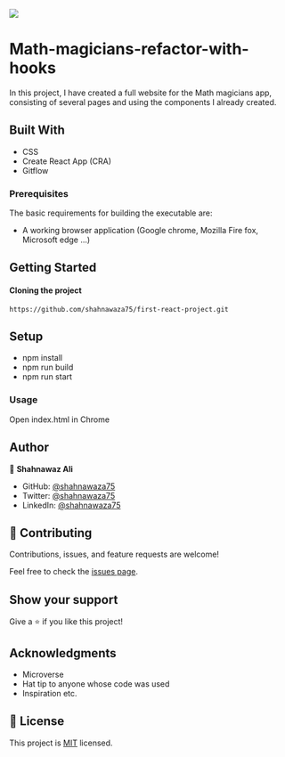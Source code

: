 ![](https://img.shields.io/badge/Microverse-blueviolet)

# Math-magicians-refactor-with-hooks

In this project, I have created a full website for the Math magicians app, consisting of several pages and using the components I already created.

## Built With

- CSS
- Create React App (CRA)
- Gitflow   


### Prerequisites

The basic requirements for building the executable are:

- A working browser application (Google chrome, Mozilla Fire fox, Microsoft edge ...)

## Getting Started

#### Cloning the project

```
https://github.com/shahnawaza75/first-react-project.git

```

## Setup

- npm install
- npm run build
- npm run start

### Usage

Open index.html in Chrome

## Author

👤 **Shahnawaz Ali**

- GitHub: [@shahnawaza75](https://github.com/shahnawaza75)
- Twitter: [@shahnawaza75](https://twitter.com/shahnawaza75)
- LinkedIn: [@shahnawaza75](https://www.linkedin.com/in/shahnawaz-ali-a24b72204)

## 🤝 Contributing

Contributions, issues, and feature requests are welcome!

Feel free to check the [issues page](../../issues/).

## Show your support

Give a ⭐️ if you like this project!

## Acknowledgments

- Microverse
- Hat tip to anyone whose code was used
- Inspiration etc.

## 📝 License

This project is [MIT](./MIT.md) licensed.
